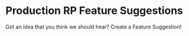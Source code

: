 # Production RP Feature Suggestions

Got an idea that you think we should hear? Create a Feature Suggestion!

